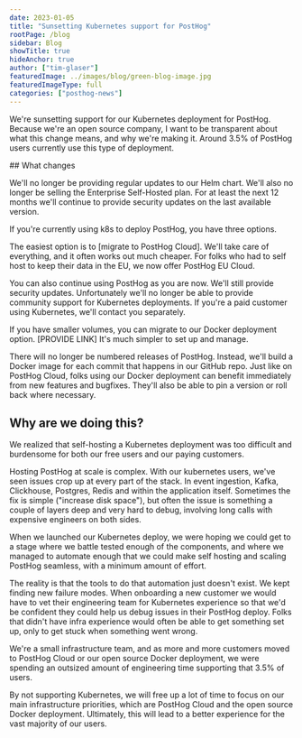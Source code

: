 ```yaml
---
date: 2023-01-05
title: "Sunsetting Kubernetes support for PostHog"
rootPage: /blog
sidebar: Blog
showTitle: true
hideAnchor: true
author: ["tim-glaser"]
featuredImage: ../images/blog/green-blog-image.jpg
featuredImageType: full
categories: ["posthog-news"]
---
```


We're sunsetting support for our Kubernetes deployment for PostHog. Because we're an open source company, I want to be transparent about what this change means, and why we're making it. Around 3.5% of PostHog users currently use this type of deployment.

## What changes

We'll no longer be providing regular updates to our Helm chart. We'll also no longer be selling the Enterprise Self-Hosted plan. For at least the next 12 months we'll continue to provide security updates on the last available version.

If you're currently using k8s to deploy PostHog, you have three options.

The easiest option is to [migrate to PostHog Cloud]. We'll take care of everything, and it often works out much cheaper. For folks who had to self host to keep their data in the EU, we now offer PostHog EU Cloud. 

You can also continue using PostHog as you are now. We'll still provide security updates. Unfortunately we'll no longer be able to provide community support for Kubernetes deployments. If you're a paid customer using Kubernetes, we'll contact you separately.

If you have smaller volumes, you can migrate to our Docker deployment option. [PROVIDE LINK] It's much simpler to set up and manage.

There will no longer be numbered releases of PostHog. Instead, we'll build a Docker image for each commit that happens in our GitHub repo. Just like on PostHog Cloud, folks using our Docker deployment can benefit immediately from new features and bugfixes. They'll also be able to pin a version or roll back where necessary.

## Why are we doing this?

We realized that self-hosting a Kubernetes deployment was too difficult and burdensome for both our free users and our paying customers.

Hosting PostHog at scale is complex. With our kubernetes users, we've seen issues crop up at every part of the stack. In event ingestion, Kafka, Clickhouse, Postgres, Redis and within the application itself. Sometimes the fix is simple ("increase disk space"), but often the issue is something a couple of layers deep and very hard to debug, involving long calls with expensive engineers on both sides.

When we launched our Kubernetes deploy, we were hoping we could get to a stage where we battle tested enough of the components, and where we managed to automate enough that we could make self hosting and scaling PostHog seamless, with a minimum amount of effort.

The reality is that the tools to do that automation just doesn't exist. We kept finding new failure modes. When onboarding a new customer we would have to vet their engineering team for Kubernetes experience so that we'd be confident they could help us debug issues in their PostHog deploy. Folks that didn't have infra experience would often be able to get something set up, only to get stuck when something went wrong.

We're a small infrastructure team, and as more and more customers moved to PostHog Cloud or our open source Docker deployment, we were spending an outsized amount of engineering time supporting that 3.5% of users.

By not supporting Kubernetes, we will free up a lot of time to focus on our main infrastructure priorities, which are PostHog Cloud and the open source Docker deployment. Ultimately, this will lead to a better experience for the vast majority of our users.
